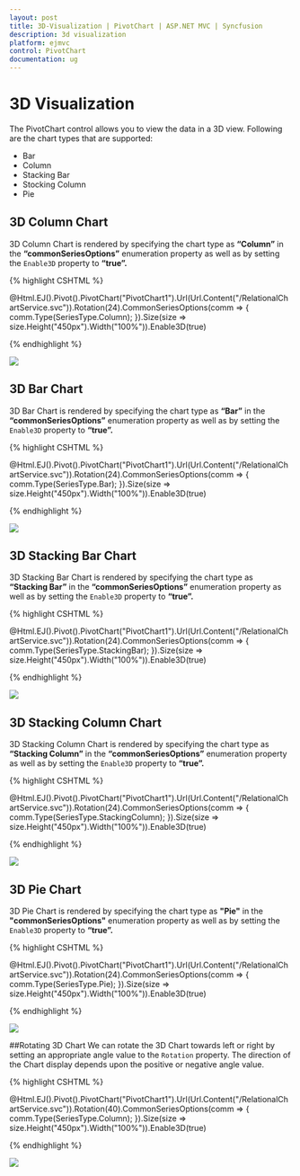 ```yaml
---
layout: post
title: 3D-Visualization | PivotChart | ASP.NET MVC | Syncfusion
description: 3d visualization
platform: ejmvc
control: PivotChart
documentation: ug
---
```


# 3D Visualization

The PivotChart control allows you to view the data in a 3D view. Following are the chart types that are supported:

* Bar
* Column
* Stacking Bar
* Stocking Column 
* Pie

## 3D Column Chart

3D Column Chart is rendered by specifying the chart type as **“Column”** in the **“commonSeriesOptions”** enumeration property as well as by setting the `Enable3D` property to **“true”.**

{% highlight CSHTML %}

@Html.EJ().Pivot().PivotChart("PivotChart1").Url(Url.Content("/RelationalChartService.svc")).Rotation(24).CommonSeriesOptions(comm => { comm.Type(SeriesType.Column); }).Size(size => size.Height("450px").Width("100%")).Enable3D(true)

{% endhighlight %}

![](3D-Visualization_images/column3d.png)

## 3D Bar Chart

3D Bar Chart is rendered by specifying the chart type as **“Bar”** in the **“commonSeriesOptions”** enumeration property as well as by setting the `Enable3D` property to **“true”.**

{% highlight CSHTML %}

@Html.EJ().Pivot().PivotChart("PivotChart1").Url(Url.Content("/RelationalChartService.svc")).Rotation(24).CommonSeriesOptions(comm => { comm.Type(SeriesType.Bar); }).Size(size => size.Height("450px").Width("100%")).Enable3D(true)

{% endhighlight %}

![](3D-Visualization_images/bar3d.png)

## 3D Stacking Bar Chart
3D Stacking Bar Chart is rendered by specifying the chart type as **“Stacking Bar”** in the **“commonSeriesOptions”** enumeration property as well as by setting the `Enable3D` property to **“true”.**

{% highlight CSHTML %}

@Html.EJ().Pivot().PivotChart("PivotChart1").Url(Url.Content("/RelationalChartService.svc")).Rotation(24).CommonSeriesOptions(comm => { comm.Type(SeriesType.StackingBar); }).Size(size => size.Height("450px").Width("100%")).Enable3D(true)

{% endhighlight %}

![](3D-Visualization_images/stackingbar3d.png)

## 3D Stacking Column Chart
3D Stacking Column Chart is rendered by specifying the chart type as **“Stacking Column”** in the **“commonSeriesOptions”** enumeration property as well as by setting the `Enable3D` property to **“true”.**

{% highlight CSHTML %}

@Html.EJ().Pivot().PivotChart("PivotChart1").Url(Url.Content("/RelationalChartService.svc")).Rotation(24).CommonSeriesOptions(comm => { comm.Type(SeriesType.StackingColumn); }).Size(size => size.Height("450px").Width("100%")).Enable3D(true)

{% endhighlight %}

![](3D-Visualization_images/stackingcolumn3d.png)

## 3D Pie Chart
3D Pie Chart is rendered by specifying the chart type as **"Pie"** in the **"commonSeriesOptions"** enumeration property as well as by setting the `Enable3D` property to **“true”.**

{% highlight CSHTML %}

@Html.EJ().Pivot().PivotChart("PivotChart1").Url(Url.Content("/RelationalChartService.svc")).Rotation(24).CommonSeriesOptions(comm => { comm.Type(SeriesType.Pie); }).Size(size => size.Height("450px").Width("100%")).Enable3D(true)

{% endhighlight %}   

![](3D-Visualization_images/pie3d.png)

##Rotating 3D Chart
We can rotate the 3D Chart towards left or right by setting an appropriate angle value to the `Rotation` property. The direction of the Chart display depends upon the positive or negative angle value.

{% highlight CSHTML %}

@Html.EJ().Pivot().PivotChart("PivotChart1").Url(Url.Content("/RelationalChartService.svc")).Rotation(40).CommonSeriesOptions(comm => { comm.Type(SeriesType.Column); }).Size(size => size.Height("450px").Width("100%")).Enable3D(true)

{% endhighlight %} 

![](3D-Visualization_images/rotation3d.png)
